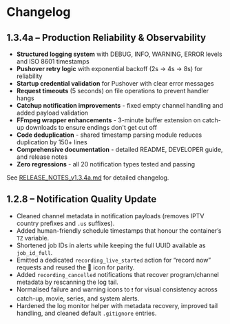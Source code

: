 # Changelog

## 1.3.4a – Production Reliability & Observability

- **Structured logging system** with DEBUG, INFO, WARNING, ERROR levels and ISO 8601 timestamps
- **Pushover retry logic** with exponential backoff (2s → 4s → 8s) for reliability
- **Startup credential validation** for Pushover with clear error messages
- **Request timeouts** (5 seconds) on file operations to prevent handler hangs
- **Catchup notification improvements** - fixed empty channel handling and added payload validation
- **FFmpeg wrapper enhancements** - 3-minute buffer extension on catch-up downloads to ensure endings don't get cut off
- **Code deduplication** - shared timestamp parsing module reduces duplication by 150+ lines
- **Comprehensive documentation** - detailed README, DEVELOPER guide, and release notes
- **Zero regressions** - all 20 notification types tested and passing

See [RELEASE_NOTES_v1.3.4a.md](RELEASE_NOTES_v1.3.4a.md) for detailed changelog.

## 1.2.8 – Notification Quality Update

- Cleaned channel metadata in notification payloads (removes IPTV country prefixes and `.us` suffixes).
- Added human-friendly schedule timestamps that honour the container’s `TZ` variable.
- Shortened job IDs in alerts while keeping the full UUID available as `job_id_full`.
- Emitted a dedicated `recording_live_started` action for “record now” requests and reused the 🔴 icon for parity.
- Added `recording_cancelled` notifications that recover program/channel metadata by rescanning the log tail.
- Normalised failure and warning icons to `❗` for visual consistency across catch-up, movie, series, and system alerts.
- Hardened the log monitor helper with metadata recovery, improved tail handling, and cleaned default `.gitignore` entries.

